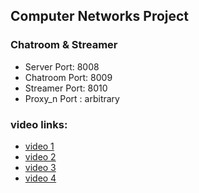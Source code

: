## Computer Networks Project

### Chatroom & Streamer

+ Server Port: 8008
+ Chatroom Port: 8009
+ Streamer Port: 8010
+ Proxy_n Port : arbitrary


### video links:

+ [video 1](https://www.pexels.com/video/wind-chime-hanging-on-a-tree-1578318/)
+ [video 2](https://www.pexels.com/video/herd-of-sheep-and-goats-at-a-village-5187069/)
+ [video 3](https://www.youtube.com/watch?v=24e-B00iiws)
+ [video 4](https://www.youtube.com/watch?v=yoYtNQVj8W4)
